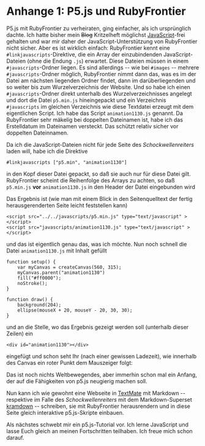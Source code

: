 # Anhange 1: P5.js und RubyFrontier


P5.js mit RubyFrontier zu verheiraten, ging einfacher, als ich ursprünglich dachte. Ich hatte bisher mein <del>Blog</del> Kritzelheft möglichst [JavaScript](cp^JavaScript)-frei gehalten und war mir daher der JavaScript-Unterstützung von RubyFrontier nicht sicher. Aber es ist wirklich einfach: RubyFrontier kennt eine `#linkjavascripts`-Direktive, die ein Array der einzubindenden JavaScript-Dateien (ohne die Endung `.js`) erwartet. Diese Dateien müssen in einem `#javascripts`-Ordner liegen. Es sind allerdings -- wie bei `#images` -- mehrere `#javascripts`-Ordner möglich, RubyFrontier nimmt dann das, was es im der Datei am nächsten liegenden Ordner findet, dann im darüberliegenden und so weiter bis zum Wurzelverzeichnis der Website. Und so habe ich einen `#javascripts`-Ordner direkt unterhalb des Wurzelverzeichnisses angelegt und dort die Datei `p5.min.js` hineingepackt und ein Verzeichnis `#javascripts` im gleichen Verzeichnis wie diese Textdatei erzeugt mit dem eigentlichen Script. Ich habe das Script `animation1130.js` genannt. Da RubyFrontier sehr mäkelig bei doppelten Dateinamen ist, habe ich das Erstelldatum im Dateinamen versteckt. Das schützt relativ sicher vor doppelten Dateinnamen.

Da ich die JavaScript-Dateien nicht für jede Seite des *Schockwellenreiters* laden will, habe ich die Direktive

	#linkjavascripts ["p5.min", "animation1130"]

in den Kopf dieser Datei gepackt, so daß sie auch nur für diese Datei gilt. RubyFrontier scheint die Reihenfolge des Arrays zu achten, so daß `p5.min.js` **vor** `animation1130.js` in den Header der Datei eingebunden wird

Das Ergebnis ist (wie man mit einem Blick in den Seitenquelltext der fertig herausgerenderten Seite leicht feststellen kann)

	<script src="../../javascripts/p5.min.js" type="text/javascript" ></script>
	<script src="javascripts/animation1130.js" type="text/javascript" ></script>

und das ist eigentlich genau das, was ich möchte. Nun noch schnell die Datei `animation1130.js` mit Inhalt gefüllt

	function setup() {
		var myCanvas = createCanvas(560, 315);
		myCanvas.parent("animation1130")
		fill("#ff0000");
		noStroke();
	}

	function draw() {
		background(204);
		ellipse(mouseX + 20, mouseY - 20, 30, 30);
	}

und an die Stelle, wo das Ergebnis gezeigt werden soll (unterhalb dieser Zeilen) ein

	<div id="animation1130"></div>

eingefügt und schon seht Ihr (nach einer gewissen Ladezeit), wie innerhalb des Canvas ein roter Punkt dem Mauszeiger folgt:

<div id="animation1130"></div>

Das ist noch nichts Weltbewegendes, aber immerhin schon mal ein Anfang, der auf die Fähigkeiten von p5.js neugierig machen soll.

Nun kann ich wie gewohnt eine Webseite in [TextMate][1] mit Markdown -- respektive im Falle des *Schockwellenreiters* mit dem Markdown-Superset [kramdown][2] -- schreiben, sie mit RubyFrontier herausrendern und in diese Seite gleich interaktive p5.js-Skripte einbauen.

Als nächstes schwebt mir ein p5.js-Tutorial vor. Ich lerne JavaScript und lasse Euch gleich an meinen Fortschritten teilhaben. Ich freue mich schon darauf.

<script src="../js/animation1130.js" type="text/javascript" ></script>

[1]: http://cognitiones.kantel-chaos-team.de/produktivitaet/textmate.html
[2]: http://cognitiones.kantel-chaos-team.de/webworking/auszeichnungssprachen/kramdown.html
